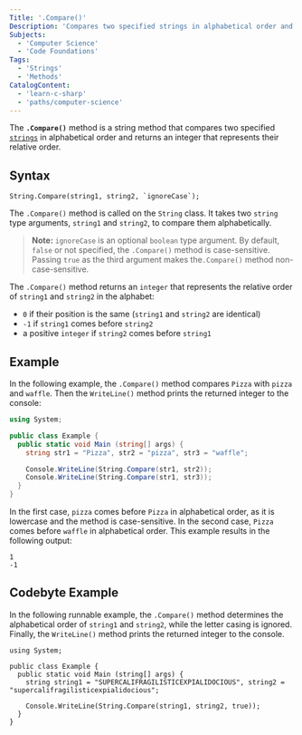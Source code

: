 ```yaml
---
Title: '.Compare()'
Description: 'Compares two specified strings in alphabetical order and returns an integer that represents their relative order.'
Subjects:
  - 'Computer Science'
  - 'Code Foundations'
Tags:
  - 'Strings'
  - 'Methods'
CatalogContent:
  - 'learn-c-sharp'
  - 'paths/computer-science'
---
```


The **`.Compare()`** method is a string method that compares two specified [`strings`](https://www.codecademy.com/resources/docs/c-sharp/strings) in alphabetical order and returns an integer that represents their relative order.

## Syntax

```pseudo
String.Compare(string1, string2, `ignoreCase`);
```

The `.Compare()` method is called on the `String` class. It takes two `string` type arguments, `string1` and `string2`, to compare them alphabetically.

> **Note:** `ignoreCase` is an optional `boolean` type argument. By default, `false` or not specified, the `.Compare()` method is case-sensitive. Passing `true` as the third argument makes the`.Compare()` method non-case-sensitive.

The `.Compare()` method returns an `integer` that represents the relative order of `string1` and `string2` in the alphabet:

- `0` if their position is the same (`string1` and `string2` are identical)
- `-1` if `string1` comes before `string2`
- a positive `integer` if `string2` comes before `string1`

## Example

In the following example, the `.Compare()` method compares `Pizza` with `pizza` and `waffle`. Then the `WriteLine()` method prints the returned integer to the console:

```cs
using System;

public class Example {
  public static void Main (string[] args) {
    string str1 = "Pizza", str2 = "pizza", str3 = "waffle";

    Console.WriteLine(String.Compare(str1, str2));
    Console.WriteLine(String.Compare(str1, str3));
  }
}
```

In the first case, `pizza` comes before `Pizza` in alphabetical order, as it is lowercase and the method is case-sensitive. In the second case, `Pizza` comes before `waffle` in alphabetical order. This example results in the following output:

```shell
1
-1
```

## Codebyte Example

In the following runnable example, the `.Compare()` method determines the alphabetical order of `string1` and `string2`, while the letter casing is ignored. Finally, the `WriteLine()` method prints the returned integer to the console.

```codebyte/csharp
using System;

public class Example {
  public static void Main (string[] args) {
    string string1 = "SUPERCALIFRAGILISTICEXPIALIDOCIOUS", string2 = "supercalifragilisticexpialidocious";

    Console.WriteLine(String.Compare(string1, string2, true));
  }
}
```
